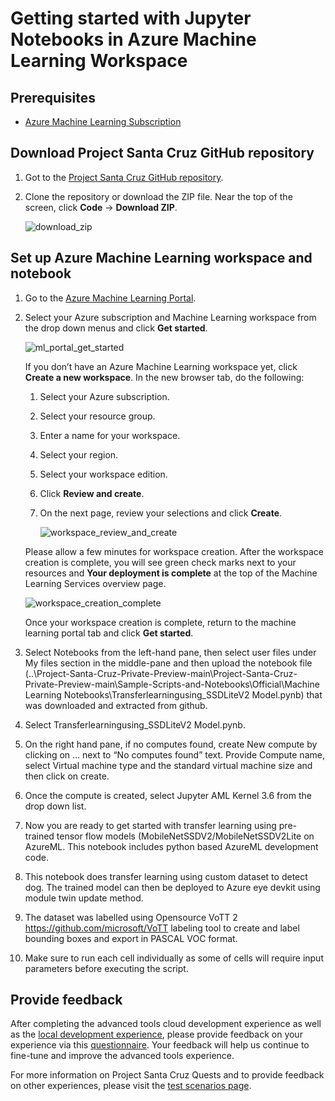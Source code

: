 # Getting started with Jupyter Notebooks in Azure Machine Learning Workspace

## Prerequisites

- [Azure Machine Learning Subscription](https://azure.microsoft.com/en-us/free/services/machine-learning/)

## Download Project Santa Cruz GitHub repository

1. Got to the [Project Santa Cruz GitHub repository](https://github.com/microsoft/Project-Santa-Cruz-Private-Preview).

1. Clone the repository or download the ZIP file. Near the top of the screen, click **Code** -> **Download ZIP**.

    ![download_zip](https://github.com/microsoft/Project-Santa-Cruz-Private-Preview/blob/main/Sample-Scripts-and-Notebooks/Official/Machine%20Learning%20Notebooks/article_images/download_zip.png)
 
## Set up Azure Machine Learning workspace and notebook

1. Go to the [Azure Machine Learning Portal](https://ml.azure.com).

1. Select your Azure subscription and Machine Learning workspace from the drop down menus and click **Get started**.

    ![ml_portal_get_started](https://github.com/microsoft/Project-Santa-Cruz-Private-Preview/blob/main/Sample-Scripts-and-Notebooks/Official/Machine%20Learning%20Notebooks/article_images/ml_portal_get_started.png)

    If you don’t have an Azure Machine Learning workspace yet, click **Create a new workspace**. In the new browser tab, do the following:

    1. Select your Azure subscription.
    1. Select your resource group.
    1. Enter a name for your workspace.
    1. Select your region.
    1. Select your workspace edition.
    1. Click **Review and create**.
    1. On the next page, review your selections and click **Create**.

        ![workspace_review_and_create](https://github.com/microsoft/Project-Santa-Cruz-Private-Preview/blob/main/Sample-Scripts-and-Notebooks/Official/Machine%20Learning%20Notebooks/article_images/workspace_review_and_create.png)

    Please allow a few minutes for workspace creation. After the workspace creation is complete, you will see green check marks next to your resources and **Your deployment is complete** at the top of the Machine Learning Services overview page.

    ![workspace_creation_complete](https://github.com/microsoft/Project-Santa-Cruz-Private-Preview/blob/main/Sample-Scripts-and-Notebooks/Official/Machine%20Learning%20Notebooks/article_images/workspace_creation_complete.png)

    Once your workspace creation is complete, return to the machine learning portal tab and click **Get started**.

2.	Select Notebooks from the left-hand pane, then select user files under My files section in the middle-pane and then upload the notebook file (..\Project-Santa-Cruz-Private-Preview-main\Project-Santa-Cruz-Private-Preview-main\Sample-Scripts-and-Notebooks\Official\Machine Learning Notebooks\Transferlearningusing_SSDLiteV2 Model.pynb) that was downloaded and extracted from github. 
3.	Select Transferlearningusing_SSDLiteV2 Model.pynb.
4.	On the right hand pane, if no computes found, create New compute by clicking on … next to “No computes found” text. Provide Compute name, select Virtual machine type and the standard virtual machine size and then click on create. 
5.	Once the compute is created, select Jupyter AML Kernel 3.6 from the drop down list.
6.	Now you are ready to get started with transfer learning using pre-trained tensor flow models (MobileNetSSDV2/MobileNetSSDV2Lite on AzureML. This notebook includes python based AzureML development code.
7.	This notebook does transfer learning using custom dataset to detect dog. The trained model can then be deployed to Azure eye devkit using module twin update method. 
8.	The dataset was labelled using Opensource VoTT 2 https://github.com/microsoft/VoTT labeling tool to create and label bounding boxes and export in PASCAL VOC format. 
9.	Make sure to run each cell individually as some of cells will require input parameters before executing the script. 

## Provide feedback
After completing the advanced tools cloud development experience as well as the [local development experience](https://github.com/microsoft/Project-Santa-Cruz-Private-Preview/tree/main/Sample-Scripts-and-Notebooks/Official/MobileNetV2SSDL_TrainingonVSCodeIDE), please provide feedback on your experience via this [questionnaire](https://forms.office.com/Pages/ResponsePage.aspx?id=v4j5cvGGr0GRqy180BHbRzoJxrXKT0dEvfQyxsA0h8lUMzE0V0pCTFU4UUVSS0xTRUtNT0hZSEs1Ry4u). Your feedback will help us continue to fine-tune and improve the advanced tools experience.

For more information on Project Santa Cruz Quests and to provide feedback on other experiences, please visit the [test scenarios page](https://github.com/microsoft/Project-Santa-Cruz-Private-Preview/blob/main/user-guides/general/test-scenarios.md).
